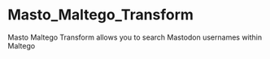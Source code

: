 # Masto_Maltego_Transform
Masto Maltego Transform allows you to search Mastodon usernames within Maltego
